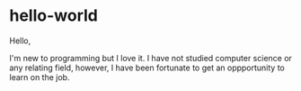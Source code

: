 # hello-world

Hello, 

I'm new to programming but I love it.
I have not studied computer science or any relating field, however, I have been fortunate to get an oppportunity to learn on the job.

